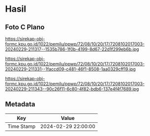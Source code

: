 # Hasil

## Foto C Plano

https://sirekap-obj-formc.kpu.go.id/1022/pemilu/ppwp/72/08/10/20/17/7208102017003-20240229-211317--1535b786-1f0b-4199-8d67-22d1f299eb6b.jpg

https://sirekap-obj-formc.kpu.go.id/1022/pemilu/ppwp/72/08/10/20/17/7208102017003-20240229-211331--1faccd09-c481-46f1-8508-1aa0329cff19.jpg

https://sirekap-obj-formc.kpu.go.id/1022/pemilu/ppwp/72/08/10/20/17/7208102017003-20240229-211343--90c26f11-6c80-4f82-bdb6-137e4f4f7689.jpg


## Metadata

| Key        | Value               |
| ---------- | ------------------- |
| Time Stamp | 2024-02-29 22:00:00 |



